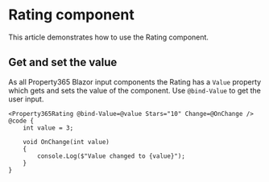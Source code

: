# Rating component
This article demonstrates how to use the Rating component. 

## Get and set the value
As all Property365 Blazor input components the Rating has a `Value` property which gets and sets the value of the component.
Use `@bind-Value` to get the user input. 

```
<Property365Rating @bind-Value=@value Stars="10" Change=@OnChange />
@code {
    int value = 3;
    
    void OnChange(int value)
    {
        console.Log($"Value changed to {value}");
    }
}
```